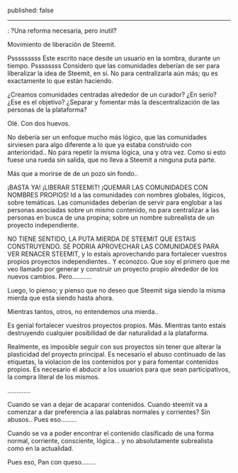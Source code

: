 published: false

---

: ?Una reforma necesaria, pero inutil?

Movimiento de liberación de Steemit.

Psssssssss Este escrito nace desde un usuario en la sombra, durante un tiempo. Pssssssss Considero que las comunidades deberían de ser para liberalizar la idea de Steemit, en sí. No para centralizarla aún más; qu es exactamente lo que están haciendo.

¿Creamos comunidades centradas alrededor de un curador? ¿En serio? ¿Ese es el objetivo? ¿Separar y fomentar más la descentralización de las personas de la plataforma? 

Olé. Con dos huevos.

No debería ser un enfoque mucho más lógico, que las comunidades sirviesen para algo diferente a lo que ya estaba construido con anterioridad.. No para repetir la misma lógica, una y otra vez. Como si esto fuese una rueda sin salida, que no lleva a Steemit a ninguna puta parte.

Más que a morirse de de un pozo sin fondo..

¡BASTA YA! ¡LIBERAR STEEMIT! ¡QUEMAR LAS COMUNIDADES CON NOMBRES PROPIOS! Id a las comunidades con nombres globales, lógicos, sobre temáticas. Las comunidades deberían de servir para englobar a las personas asociadas sobre un mismo contenido, no para centralizar a las personas en busca de una propina; sobre un nombre subrealista de un proyecto independiente.

NO TIENE SENTIDO, LA PUTA MIERDA DE STEEMIT QUE ESTAIS CONSTRUYENDO. SE PODRIA APROVECHAR LAS COMUNIDADES PARA VER RENACER STEEMIT, y lo estais aprovechando para fortalecer vuestros propios proyectos independientes.. Y econozco. Que soy el primero que me veo llamado por generar y construir un proyecto propio alrededor de los nuevos cambios. Pero...........

Luego, lo pienso; y pienso que no deseo que Steemit siga siendo la misma mierda que esta siendo hasta ahora.

Mientras tantos, otros, no entendemos una mierda..

Es genial fortalecer vuestros proyectos propios. Más. Mientras tanto estais destruyendo cualquier posibilidad de dar naturalidad a la plataforma.

Realmente, es imposible seguir con sus proyectos sin tener que alterar la plasticidad del proyecto principal. Es necesario el abuso continuado de las etiquetas, la violacion de los contenidos por y para fomentar contenidos propios. Es necesario el abducir a los usuarios para que sean participativos, la compra literal de los mismos.

.............

Cuando se van a dejar de acaparar contenidos. Cuando steemit va a comenzar a dar preferencia a las palabras normales y corrientes? Sin abusos.. Pues eso.........

Cuando se va a poder encontrar el contenido clasificado de una forma normal, corriente, consciente, lógica...  y no absolutamente subrealista como en la actualidad. 


Pues eso, Pan con queso........

